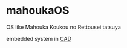 # mahoukaOS
OS like Mahouka Koukou no Rettousei tatsuya


embedded system in [CAD](https://mahouka-koukou-no-rettousei.fandom.com/wiki/Casting_Assistant_Device_(CAD))
